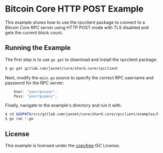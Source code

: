 Bitcoin Core HTTP POST Example
==============================

This example shows how to use the rpcclient package to connect to a Bitcoin
Core RPC server using HTTP POST mode with TLS disabled and gets the current
block count.

## Running the Example

The first step is to use `go get` to download and install the rpcclient package:

```bash
$ go get gitlab.com/jaxnet/core/shard.core/rpcclient
```

Next, modify the `main.go` source to specify the correct RPC username and
password for the RPC server:

```Go
	User: "yourrpcuser",
	Pass: "yourrpcpass",
```

Finally, navigate to the example's directory and run it with:

```bash
$ cd $GOPATH/src/gitlab.com/jaxnet/core/shard.core/rpcclient/examples/bitcoincorehttp
$ go run *.go
```

## License

This example is licensed under the [copyfree](http://copyfree.org) ISC License.
